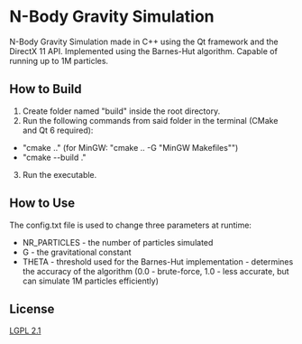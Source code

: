 # N-Body Gravity Simulation

N-Body Gravity Simulation made in C++ using the Qt framework and the DirectX 11 API.
Implemented using the Barnes-Hut algorithm. Capable of running up to 1M particles.

## How to Build

1. Create folder named "build" inside the root directory.
2. Run the following commands from said folder in the terminal (CMake and Qt 6 required):
- "cmake .." (for MinGW: "cmake .. -G "MinGW Makefiles"")
- "cmake --build ."
3. Run the executable.

## How to Use

The config.txt file is used to change three parameters at runtime:
- NR_PARTICLES - the number of particles simulated
- G - the gravitational constant
- THETA - threshold used for the Barnes-Hut implementation - determines the accuracy
of the algorithm (0.0 - brute-force, 1.0 - less accurate, but can simulate 1M particles
efficiently)

## License

[LGPL 2.1](https://choosealicense.com/licenses/lgpl-2.1/)    
